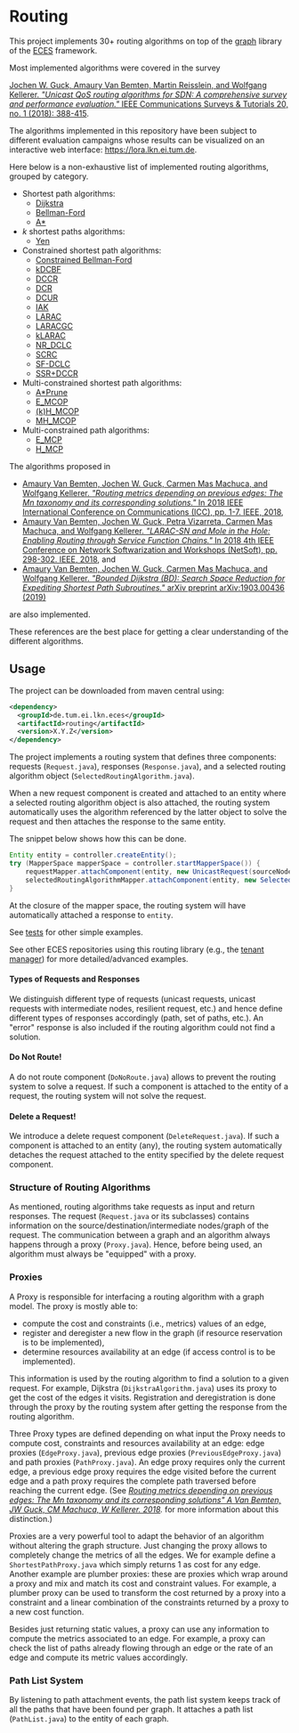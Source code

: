 # Routing

 This project implements 30+ routing algorithms on top of the [graph](https://github.com/AmoVanB/eces-graph) library of the [ECES](https://github.com/AmoVanB/eces-core) framework.
 
 Most implemented algorithms were covered in the survey

 [Jochen W. Guck, Amaury Van Bemten, Martin Reisslein, and Wolfgang Kellerer. *"Unicast QoS routing algorithms for SDN: A comprehensive survey and performance evaluation."* IEEE Communications Surveys & Tutorials 20, no. 1 (2018): 388-415](https://mediatum.ub.tum.de/doc/1420144/file.pdf).

The algorithms implemented in this repository have been subject to different evaluation campaigns whose results can be visualized on an interactive web interface: https://lora.lkn.ei.tum.de.

 Here below is a non-exhaustive list of implemented routing algorithms, grouped by category.

 - Shortest path algorithms:
    - [Dijkstra](https://en.wikipedia.org/wiki/Dijkstra%27s_algorithm)
    - [Bellman-Ford](https://en.wikipedia.org/wiki/Bellman%E2%80%93Ford_algorithm)
    - [A\*](https://en.wikipedia.org/wiki/A*_search_algorithm)
 - *k* shortest paths algorithms:
    - [Yen](https://en.wikipedia.org/wiki/Yen%27s_algorithm)
 - Constrained shortest path algorithms:
    - [Constrained Bellman-Ford](http://citeseerx.ist.psu.edu/viewdoc/download?doi=10.1.1.408.3866&rep=rep1&type=pdf)
    - [kDCBF](http://www-inst.eecs.berkeley.edu/~ee228a/fa03/228A03/papers/kdclc-infocom.pdf)
    - [DCCR](http://citeseerx.ist.psu.edu/viewdoc/download?doi=10.1.1.83.270&rep=rep1&type=pdf)
    - [DCR](https://www.sciencedirect.com/science/article/abs/pii/S0140366498001273)
    - [DCUR](https://repository.lib.ncsu.edu/bitstream/handle/1840.4/946/TR_1996_26.pdf?sequence=1&isAllowed=y)
    - [IAK](https://ieeexplore.ieee.org/abstract/document/726352/)
    - [LARAC](https://web.cs.elte.hu/~alpar/publications/proc/Infocom2001-LARAC.pdf)
    - [LARACGC](https://onlinelibrary.wiley.com/doi/abs/10.1002/net.3230100403)
    - [kLARAC](http://www-inst.eecs.berkeley.edu/~ee228a/fa03/228A03/papers/kdclc-infocom.pdf)
    - [NR\_DCLC](http://www.academia.edu/download/44373000/Performance_evaluation_of_delay-constrai20160403-26688-1v5a7ok.pdf)
    - [SCRC](https://estudogeral.sib.uc.pt/bitstream/10316/3958/1/filedfa98392e75f428794de2eb2e8247e64.pdf)
    - [SF-DCLC](http://www.cnsr.ictas.vt.edu/publication/DCLC_ComNet.pdf)
    - [SSR+DCCR](http://citeseerx.ist.psu.edu/viewdoc/download?doi=10.1.1.83.270&rep=rep1&type=pdf)
  - Multi-constrained shortest path algorithms:
    - [A\*Prune](http://suraj.lums.edu.pk/~te/cspf/A_Prune_AnAlgorithmf.pdf)
    - [E\_MCOP](http://www.academia.edu/download/4657737/e85-b_12_2838.pdf)
    - [(k)H\_MCOP](http://citeseerx.ist.psu.edu/viewdoc/download?doi=10.1.1.90.6897&rep=rep1&type=pdf)
    - [MH\_MCOP](http://www.academia.edu/download/4657737/e85-b_12_2838.pdf)
  - Multi-constrained path algorithms:
    - [E\_MCP](http://www.academia.edu/download/4657737/e85-b_12_2838.pdf)
    - [H\_MCP](http://citeseerx.ist.psu.edu/viewdoc/download?doi=10.1.1.90.6897&rep=rep1&type=pdf)
    
 The algorithms proposed in 

 - [Amaury Van Bemten, Jochen W. Guck, Carmen Mas Machuca, and Wolfgang Kellerer. *"Routing metrics depending on previous edges: The Mn taxonomy and its corresponding solutions."* In 2018 IEEE International Conference on Communications (ICC), pp. 1-7. IEEE, 2018](https://arxiv.org/pdf/1805.11586;Routing),
 - [Amaury Van Bemten, Jochen W. Guck, Petra Vizarreta, Carmen Mas Machuca, and Wolfgang Kellerer. *"LARAC-SN and Mole in the Hole: Enabling Routing through Service Function Chains."* In 2018 4th IEEE Conference on Network Softwarization and Workshops (NetSoft), pp. 298-302. IEEE, 2018](https://mediatum.ub.tum.de/doc/1437432/file.pdf), and
 - [Amaury Van Bemten, Jochen W. Guck, Carmen Mas Machuca, and Wolfgang Kellerer. *"Bounded Dijkstra (BD): Search Space Reduction for Expediting Shortest Path Subroutines."* arXiv preprint arXiv:1903.00436 (2019)](https://arxiv.org/pdf/1903.00436)

 are also implemented.

 These references are the best place for getting a clear understanding of the different algorithms.

## Usage

The project can be downloaded from maven central using:
```xml
<dependency>
  <groupId>de.tum.ei.lkn.eces</groupId>
  <artifactId>routing</artifactId>
  <version>X.Y.Z</version>
</dependency>
```

The project implements a routing system that defines three components: requests (`Request.java`), responses (`Response.java`), and a selected routing algorithm object (`SelectedRoutingAlgorithm.java`).

When a new request component is created and attached to an entity where a selected routing algorithm object is also attached, the routing system automatically uses the algorithm referenced by the latter object to solve the request and then attaches the response to the same entity.

The snippet below shows how this can be done.

```java
Entity entity = controller.createEntity();
try (MapperSpace mapperSpace = controller.startMapperSpace()) {
    requestMapper.attachComponent(entity, new UnicastRequest(sourceNode, destinationNode));
    selectedRoutingAlgorithmMapper.attachComponent(entity, new SelectedRoutingAlgorithm(routingAlgorithmToUse));
}
```

At the closure of the mapper space, the routing system will have automatically attached a response to `entity`.

See [tests](src/test) for other simple examples.

See other ECES repositories using this routing library (e.g., the [tenant manager](https://github.com/AmoVanB/eces-tenant-manager)) for more detailed/advanced examples.
 
#### Types of Requests and Responses

We distinguish different type of requests (unicast requests, unicast requests with intermediate nodes, resilient request, etc.) and hence define different types of responses accordingly (path, set of paths, etc.). An "error" response is also included if the routing algorithm could not find a solution.

#### Do Not Route!

A do not route component (`DoNoRoute.java`) allows to prevent the routing system to solve a request.
If such a component is attached to the entity of a request, the routing system will not solve the request.

#### Delete a Request!

We introduce a delete request component (`DeleteRequest.java`).
If such a component is attached to an entity (any), the routing system automatically detaches the request attached to the entity specified by the delete request component.

### Structure of Routing Algorithms

As mentioned, routing algorithms take requests as input and return responses.
The request (`Request.java` or its subclasses) contains information on the source/destination/intermediate nodes/graph of the request.
The communication between a graph and an algorithm always happens through a proxy (`Proxy.java`).
Hence, before being used, an algorithm must always be "equipped" with a proxy.

### Proxies

 A Proxy is responsible for interfacing a routing algorithm with a graph model. The proxy is mostly able to:
  * compute the cost and constraints (i.e., metrics) values of an edge,
  * register and deregister a new flow in the graph (if resource reservation is to be implemented),
  * determine resources availability at an edge (if access control is to be implemented).

This information is used by the routing algorithm to find a solution to a given request. For example, Dijkstra (`DijkstraAlgorithm.java`) uses its proxy to get the cost of the edges it visits. 
Registration and deregistration is done through the proxy by the routing system after getting the response from the routing algorithm. 

 Three Proxy types are defined depending on what input the Proxy needs to compute cost, constraints and resources availability at an edge: edge proxies (`EdgeProxy.java`), previous edge proxies (`PreviousEdgeProxy.java`) and path proxies (`PathProxy.java`). An edge proxy requires only the current edge, a previous edge proxy requires the edge visited before the current edge and a path proxy requires the complete path traversed before reaching the current edge. (See *[Routing metrics depending on previous edges: The Mn taxonomy and its corresponding solutions" A Van Bemten,  JW Guck, CM Machuca, W Kellerer. 2018](https://arxiv.org/pdf/1805.11586;Routing).* for more information about this distinction.)

 Proxies are a very powerful tool to adapt the behavior of an algorithm without altering the graph structure.
 Just changing the proxy allows to completely change the metrics of all the edges.
 We for example define a `ShortestPathProxy.java` which simply returns 1 as cost for any edge.
 Another example are plumber proxies: these are proxies which wrap around a proxy and mix and match its cost and constraint values.
 For example, a plumber proxy can be used to transform the cost returned by a proxy into a constraint and a linear combination of the constraints returned by a proxy to a new cost function.  

 Besides just returning static values, a proxy can use any information to compute the metrics associated to an edge.
 For example, a proxy can check the list of paths already flowing through an edge or the rate of an edge and compute its metric values accordingly.

### Path List System

By listening to path attachment events, the path list system keeps track of all the paths that have been found per graph. 
It attaches a path list (`PathList.java`) to the entity of each graph.
